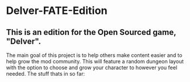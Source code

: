 # Delver-FATE-Edition
This is an edition for the Open Sourced game, "Delver".
----------------------
The main goal of this project is to help others make content easier and to help grow the mod community. This will feature a random
dungeon layout with the option to choose and grow your character to however you feel needed.
The stuff thats in so far:
